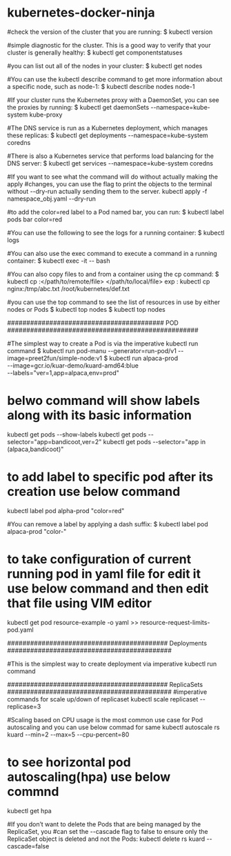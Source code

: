 # kubernetes-docker-ninja

#check the version of the cluster that you are running:
$ kubectl version

#simple diagnostic for the cluster. This is a good way to verify that your cluster is generally healthy:
$ kubectl get componentstatuses

#you can list out all of the nodes in your cluster:
$ kubectl get nodes

#You can use the kubectl describe command to get more information about a specific node, such as node-1:
$ kubectl describe nodes node-1

#If your cluster runs the Kubernetes proxy with a DaemonSet, you can see the proxies by running:
$ kubectl get daemonSets --namespace=kube-system kube-proxy

#The DNS service is run as a Kubernetes deployment, which manages these replicas:
$ kubectl get deployments --namespace=kube-system coredns

#There is also a Kubernetes service that performs load balancing for the DNS server:
$ kubectl get services --namespace=kube-system coredns

#If you want to see what the command will do without actually making the apply
#changes, you can use the flag to print the objects to the terminal without --dry-run actually sending them to the server.
kubectl apply -f namespace_obj.yaml --dry-run

#to add the color=red label to a Pod named bar, you can run:
$ kubectl label pods bar color=red

#You can use the following to see the logs for a running container:
$ kubectl logs <pod-name>

#You can also use the exec command to execute a command in a running container:
$ kubectl exec -it <pod-name> -- bash

#You can also copy files to and from a container using the cp command:
$ kubectl cp <pod-name>:</path/to/remote/file> </path/to/local/file>
exp : kubectl cp nginx:/tmp/abc.txt /root/kubernetes/def.txt

#you can use the top command to see the list of resources in use by either nodes or Pods
$ kubectl top nodes
$ kubectl top nodes



######################################### POD ##################################################

#The simplest way to create a Pod is via the imperative kubectl run command
$ kubectl run pod-manu --generator=run-pod/v1 --image=preet2fun/simple-node:v1
$ kubectl run alpaca-prod \
--image=gcr.io/kuar-demo/kuard-amd64:blue \
--labels="ver=1,app=alpaca,env=prod"

# belwo command will show labels along with its basic information
kubectl get pods --show-labels
kubectl get pods --selector="app=bandicoot,ver=2"
kubectl get pods --selector="app in (alpaca,bandicoot)"


# to add label to specific pod after its creation use below command
kubectl label pod alpha-prod "color=red"

#You can remove a label by applying a dash suffix:
$ kubectl label pod alpaca-prod "color-"

# to take configuration of current running pod in yaml file for edit it use below command and then edit that file using VIM editor
kubectl get pod resource-example -o yaml >> resource-request-limits-pod.yaml


########################################## Deployments ###########################################

#This is the simplest way to create deployment via imperative kubectl run command


########################################## ReplicaSets ###########################################
#imperative commands for scale up/down of replicaset
kubectl scale replicaset <replicaset-name> --replicase=3

#Scaling based on CPU usage is the most common use case for Pod autoscaling and you can use below commad for same
kubectl autoscale rs kuard --min=2 --max=5 --cpu-percent=80

# to see horizontal pod autoscaling(hpa) use below commnd
kubectl get hpa

#If you don’t want to delete the Pods that are being managed by the ReplicaSet, you
#can set the --cascade flag to false to ensure only the ReplicaSet object is deleted and not the Pods:
kubectl delete rs kuard --cascade=false
